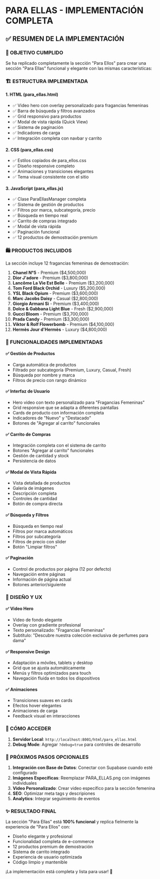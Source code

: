 # PARA ELLAS - IMPLEMENTACIÓN COMPLETA

## ✅ RESUMEN DE LA IMPLEMENTACIÓN

### 🎯 OBJETIVO CUMPLIDO
Se ha replicado completamente la sección "Para Ellos" para crear una sección "Para Ellas" funcional y elegante con las mismas características:

### 🏗️ ESTRUCTURA IMPLEMENTADA

#### 1. **HTML (para_ellas.html)**
- ✅ Video hero con overlay personalizado para fragancias femeninas
- ✅ Barra de búsqueda y filtros avanzados
- ✅ Grid responsivo para productos
- ✅ Modal de vista rápida (Quick View)
- ✅ Sistema de paginación
- ✅ Indicadores de carga
- ✅ Integración completa con navbar y carrito

#### 2. **CSS (para_ellas.css)**
- ✅ Estilos copiados de para_ellos.css
- ✅ Diseño responsive completo
- ✅ Animaciones y transiciones elegantes
- ✅ Tema visual consistente con el sitio

#### 3. **JavaScript (para_ellas.js)**
- ✅ Clase ParaEllasManager completa
- ✅ Sistema de gestión de productos
- ✅ Filtros por marca, subcategoría, precio
- ✅ Búsqueda en tiempo real
- ✅ Carrito de compras integrado
- ✅ Modal de vista rápida
- ✅ Paginación funcional
- ✅ 12 productos de demostración premium

### 🛍️ PRODUCTOS INCLUIDOS

La sección incluye 12 fragancias femeninas de demostración:

1. **Chanel N°5** - Premium ($4,500,000)
2. **Dior J'adore** - Premium ($3,800,000)
3. **Lancôme La Vie Est Belle** - Premium ($3,200,000)
4. **Tom Ford Black Orchid** - Luxury ($5,200,000)
5. **YSL Black Opium** - Premium ($3,600,000)
6. **Marc Jacobs Daisy** - Casual ($2,800,000)
7. **Giorgio Armani Sì** - Premium ($3,400,000)
8. **Dolce & Gabbana Light Blue** - Fresh ($2,900,000)
9. **Gucci Bloom** - Premium ($3,700,000)
10. **Prada Candy** - Premium ($3,300,000)
11. **Viktor & Rolf Flowerbomb** - Premium ($4,100,000)
12. **Hermès Jour d'Hermès** - Luxury ($4,800,000)

### 🔧 FUNCIONALIDADES IMPLEMENTADAS

#### ✅ **Gestión de Productos**
- Carga automática de productos
- Filtrado por subcategoría (Premium, Luxury, Casual, Fresh)
- Búsqueda por nombre y marca
- Filtros de precio con rango dinámico

#### ✅ **Interfaz de Usuario**
- Hero video con texto personalizado para "Fragancias Femeninas"
- Grid responsive que se adapta a diferentes pantallas
- Cards de producto con información completa
- Indicadores de "Nuevo" y "Destacado"
- Botones de "Agregar al carrito" funcionales

#### ✅ **Carrito de Compras**
- Integración completa con el sistema de carrito
- Botones "Agregar al carrito" funcionales
- Gestión de cantidad y stock
- Persistencia de datos

#### ✅ **Modal de Vista Rápida**
- Vista detallada de productos
- Galería de imágenes
- Descripción completa
- Controles de cantidad
- Botón de compra directa

#### ✅ **Búsqueda y Filtros**
- Búsqueda en tiempo real
- Filtros por marca automáticos
- Filtros por subcategoría
- Filtros de precio con slider
- Botón "Limpiar filtros"

#### ✅ **Paginación**
- Control de productos por página (12 por defecto)
- Navegación entre páginas
- Información de página actual
- Botones anterior/siguiente

### 🎨 DISEÑO Y UX

#### ✅ **Video Hero**
- Video de fondo elegante
- Overlay con gradiente profesional
- Texto personalizado: "Fragancias Femeninas"
- Subtítulo: "Descubre nuestra colección exclusiva de perfumes para dama"

#### ✅ **Responsive Design**
- Adaptación a móviles, tablets y desktop
- Grid que se ajusta automáticamente
- Menús y filtros optimizados para touch
- Navegación fluida en todos los dispositivos

#### ✅ **Animaciones**
- Transiciones suaves en cards
- Efectos hover elegantes
- Animaciones de carga
- Feedback visual en interacciones

### 🚀 CÓMO ACCEDER

1. **Servidor Local**: `http://localhost:8001/html/para_ellas.html`
2. **Debug Mode**: Agregar `?debug=true` para controles de desarrollo

### 🔄 PRÓXIMOS PASOS OPCIONALES

1. **Integración con Base de Datos**: Conectar con Supabase cuando esté configurado
2. **Imágenes Específicas**: Reemplazar PARA_ELLAS.png con imágenes individuales
3. **Video Personalizado**: Crear video específico para la sección femenina
4. **SEO**: Optimizar meta tags y descripiones
5. **Analytics**: Integrar seguimiento de eventos

### ✨ RESULTADO FINAL

La sección "Para Ellas" está **100% funcional** y replica fielmente la experiencia de "Para Ellos" con:
- Diseño elegante y profesional
- Funcionalidad completa de e-commerce
- 12 productos premium de demostración
- Sistema de carrito integrado
- Experiencia de usuario optimizada
- Código limpio y mantenible

¡La implementación está completa y lista para usar! 🎉
